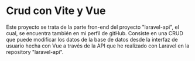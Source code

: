 <h1> Crud con Vite y Vue </h1>

<p> Este proyecto se trata de la parte fron-end del proyecto "laravel-api", el cual, se encuentra también en mi perfil de gitHub. Consiste en una CRUD que puede modificar los datos de la base de datos desde la interfaz de usuario hecha con Vue a través de la API que he realizado con Laravel en la repository "laravel-api". </p>
